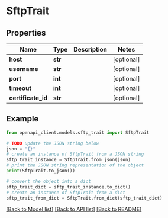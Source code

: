 # SftpTrait


## Properties

Name | Type | Description | Notes
------------ | ------------- | ------------- | -------------
**host** | **str** |  | [optional] 
**username** | **str** |  | [optional] 
**port** | **int** |  | [optional] 
**timeout** | **int** |  | [optional] 
**certificate_id** | **str** |  | [optional] 

## Example

```python
from openapi_client.models.sftp_trait import SftpTrait

# TODO update the JSON string below
json = "{}"
# create an instance of SftpTrait from a JSON string
sftp_trait_instance = SftpTrait.from_json(json)
# print the JSON string representation of the object
print(SftpTrait.to_json())

# convert the object into a dict
sftp_trait_dict = sftp_trait_instance.to_dict()
# create an instance of SftpTrait from a dict
sftp_trait_from_dict = SftpTrait.from_dict(sftp_trait_dict)
```
[[Back to Model list]](../README.md#documentation-for-models) [[Back to API list]](../README.md#documentation-for-api-endpoints) [[Back to README]](../README.md)


